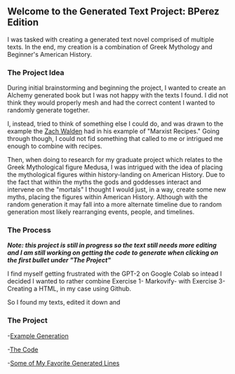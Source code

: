 ## Welcome to the Generated Text Project: BPerez Edition

I was tasked with creating a generated text novel comprised of multiple texts. In the end, my creation is a combination of Greek Mythology and Beginner's American History.

### The Project Idea

During initial brainstorming and beginning the project, I wanted to create an Alchemy generated book but I was not happy with the texts I found. I did not think they would properly mesh and had the correct content I wanted to randomly generate together.

I, instead, tried to think of something else I could do, and was drawn to the example the [Zach Walden](https://youtu.be/oeL1u7n2d2s?list=PLu8zaGaJFFioMnKLLO-3_rww8VqtTyonf) had in his example of "Marxist Recipes." Going through though, I could not fid something that called to me or intrigued me enough to combine with recipes.

Then, when doing to research for my graduate project which relates to the Greek Mythological figure Medusa, I was intrigued with the idea of placing the mythological figures within history-landing on American History. Due to the fact that within the myths the gods and goddesses interact and intervene on the "mortals" I thought I would just, in a way, create some new myths, placing the figures within American History. Although with the random generation it may fall into a more alternate timeline due to random generation most likely rearranging events, people, and timelines.

### The Process

**_Note: this project is still in progress so the text still needs more editing and I am still working on getting the code to generate when clicking on the first bullet under "The Project"_**

I find myself getting frustrated with the GPT-2 on Google Colab so intead I decided I wanted to rather combine Exercise 1- Markovify- with Exercise 3- Creating a HTML, in my case using Github.

So I found my texts, edited it down and 

### The Project

-[Example Generation](ExampleofGeneration.md)

-[The Code](Creative_Project_1.ipynb)

-[Some of My Favorite Generated Lines](Fav-Generations.md)
